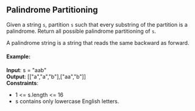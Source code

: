 ## Palindrome Partitioning

Given a string `s`, partition `s` such that every substring of the partition is a palindrome. Return all possible palindrome partitioning of `s`.

A palindrome string is a string that reads the same backward as forward.

#### Example:

**Input**: s = "aab"  
**Output**: [["a","a","b"],["aa","b"]]  
**Constraints**:  
- 1 <= s.length <= 16
- s contains only lowercase English letters.
